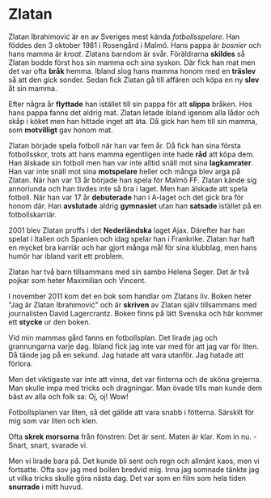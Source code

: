 # Zlatan

Zlatan Ibrahimović är en av Sveriges mest kända *fotbollsspelare*. Han föddes den 3 oktober 1981 i Rosengård i Malmö. Hans pappa är *bosnier* och hans mamma är *kroat*. Zlatans barndom är svår. Föräldrarna **skildes** så Zlatan bodde först hos sin mamma och sina syskon. Där fick han mat men det var ofta **bråk** hemma. Ibland slog hans mamma honom med en **träslev** så att den gick sonder. Sedan fick Zlatan gå till affären och köpa en ny **slev** åt sin mamma.

Efter några år **flyttade** han istället till sin pappa för att **slippa** bråken. Hos hans pappa fanns det aldrig mat. Zlatan letade ibland igenom alla lådor och skåp i köket men han hittade inget att äta. Då gick han hem till sin mamma, som **motvilligt** gav honom mat.

Zlatan började spela fotboll när han var fem år. Då fick han sina första fotbollsskor, trots att hans mamma egentligen inte hade **råd** att köpa dem. Han älskade sin fotboll men han var inte alltid snäll mot sina **lagkamrater**. Han var inte snäll mot sina **motspelare** heller och många blev arga på Zlatan. När han var 13 år började han spela för Malmö FF. Zlatan kände sig annorlunda och han tivdes inte så bra i laget. Men han älskade att spela fotboll. När han var 17 år **debuterade** han i A-laget och det gick bra för honom där. Han **avslutade** aldrig **gymnasiet** utan han **satsade** istället på en fotbollskarriär.

2001 blev Zlatan proffs i det **Nederländska** laget Ajax. Därefter har han spelat i Italien och Spanien och idag spelar han i Frankrike. Zlatan har haft en mycket bra karriär och har gjort många mål för sina klubblag, men hans humör har ibland varit ett problem.

Zlatan har två barn tillsammans med sin sambo Helena Seger. Det är två pojkar som heter Maximilian och Vincent.

I november 2011 kom det en bok som handlar om Zlatans liv. Boken heter "Jag är Zlatan Ibrahimović" och är **skriven** av Zlatan själv tillsammans med journalisten David Lagercrantz. Boken finns på lätt Svenska och här kommer ett **stycke** ur den boken.

Vid min mammas gård fanns en fotbollsplan. Det lirade jag och grannungarna varje dag. Ibland fick jag inte var med för att jag var för liten. Då tände jag på en sekund. Jag hatade att vara utanför. Jag hatade att förlora.

Men det viktigaste var inte att vinna, det var finterna och de sköna grejerna. Man skulle impa med tricks och dragningar. Man övade tills man kunde dem bäst av alla och folk sa: Oj, oj! Wow!

Fotbollsplanen var liten, så det gällde att vara snabb i fötterna. Särskilt för mig som var liten och klen.

Ofta **skrek** **morsorna** från fönstren: Det är sent. Maten är klar. Kom in nu. - Snart, snart, svarade vi.

Men vi lirade bara på. Det kunde bli sent och regn och allmänt kaos, men vi fortsatte. Ofta sov jag med bollen bredvid mig. Inna jag somnade tänkte jag ut vilka tricks skulle göra nästa dag. Det var som en film som hela tiden **snurrade** i mitt huvud.
<!--stackedit_data:
eyJoaXN0b3J5IjpbMTc5MzIyNjAxMCwtMTAyNjc0MTM3OV19
-->